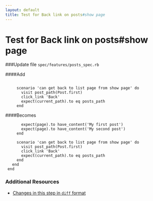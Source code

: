 ```yaml
---
layout: default
title: Test for Back link on posts#show page
---
```


<h1 id="main">Test for Back link on posts#show page</h1>

###Update file `spec/features/posts_spec.rb`

####Add
```
 
     scenario 'can get back to list page from show page' do
       visit post_path(Post.first)
       click_link 'Back'
       expect(current_path).to eq posts_path
     end
```


####Becomes
```
       expect(page).to have_content('My first post')
       expect(page).to have_content('My second post')
     end
 
     scenario 'can get back to list page from show page' do
       visit post_path(Post.first)
       click_link 'Back'
       expect(current_path).to eq posts_path
     end
   end
 end

```



### Additional Resources

* [Changes in this step in `diff` format](https://github.com/software-academy/rails_getting_started_bdd/commit/74c636cb2632e447ea3bbafe2b808948c2cf3333)


